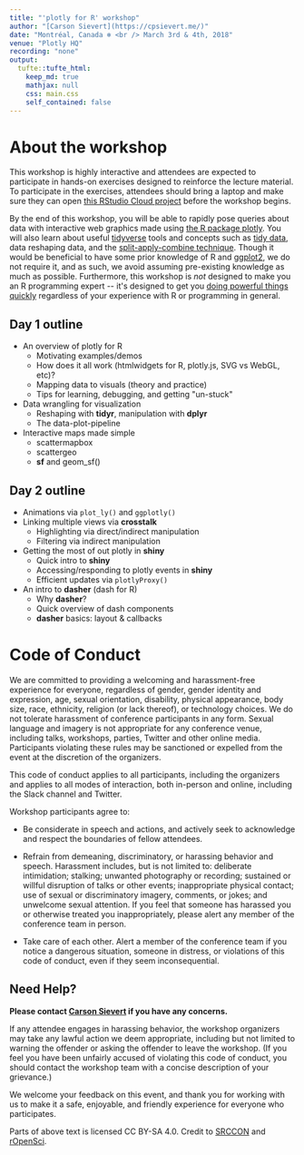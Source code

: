 ```yaml
---
title: "'plotly for R' workshop"
author: "[Carson Sievert](https://cpsievert.me/)"
date: "Montréal, Canada ❄️ <br /> March 3rd & 4th, 2018"
venue: "Plotly HQ"
recording: "none"
output: 
  tufte::tufte_html:
    keep_md: true
    mathjax: null
    css: main.css
    self_contained: false
---
```





# About the workshop

This workshop is highly interactive and attendees are expected to participate in hands-on exercises designed to reinforce the lecture material. To participate in the exercises, attendees should bring a laptop and make sure they can open [this RStudio Cloud project](https://rstudio.cloud/project/14090) before the workshop begins.

By the end of this workshop, you will be able to rapidly pose queries about data with interactive web graphics made using [the R package plotly](https://plot.ly/r/). You will also learn about useful [tidyverse](https://www.tidyverse.org/) tools and concepts such as [tidy data](https://cran.r-project.org/web/packages/tidyr/vignettes/tidy-data.html), data reshaping data, and the [split-apply-combine technique](https://www.jstatsoft.org/article/view/v040i01). Though it would be beneficial to have some prior knowledge of R and [ggplot2](http://ggplot2.tidyverse.org/), we do not require it, and as such, we avoid assuming pre-existing knowledge as much as possible. Furthermore, this workshop is _not_ designed to make you an R programming expert -- it's designed to get you [doing powerful things quickly](http://varianceexplained.org/r/teach-hard-way/) regardless of your experience with R or programming in general.

## Day 1 outline

* An overview of plotly for R
  * Motivating examples/demos
  * How does it all work (htmlwidgets for R, plotly.js, SVG vs WebGL, etc)?
  * Mapping data to visuals (theory and practice)
  * Tips for learning, debugging, and getting "un-stuck"
* Data wrangling for visualization
  * Reshaping with **tidyr**, manipulation with **dplyr**
  * The data-plot-pipeline
* Interactive maps made simple
  * scattermapbox
  * scattergeo
  * **sf** and geom_sf()

## Day 2 outline

* Animations via `plot_ly()` and `ggplotly()`
* Linking multiple views via **crosstalk**
  * Highlighting via direct/indirect manipulation
  * Filtering via indirect manipulation
* Getting the most of out plotly in **shiny**
  * Quick intro to **shiny**
  * Accessing/responding to plotly events in **shiny**
  * Efficient updates via `plotlyProxy()`
* An intro to **dasher** (dash for R)
  * Why **dasher**?
  * Quick overview of dash components
  * **dasher** basics: layout & callbacks

# Code of Conduct

We are committed to providing a welcoming and harassment-free experience for everyone, regardless of gender, gender identity and expression, age, sexual orientation, disability, physical appearance, body size, race, ethnicity, religion (or lack thereof), or technology choices. We do not tolerate harassment of conference participants in any form. Sexual language and imagery is not appropriate for any conference venue, including talks, workshops, parties, Twitter and other online media. Participants violating these rules may be sanctioned or expelled from the event at the discretion of the organizers.

This code of conduct applies to all participants, including the organizers and applies to all modes of interaction, both in-person and online, including the Slack channel and Twitter.

Workshop participants agree to:

* Be considerate in speech and actions, and actively seek to acknowledge and respect the boundaries of fellow attendees.

* Refrain from demeaning, discriminatory, or harassing behavior and speech. Harassment includes, but is not limited to: deliberate intimidation; stalking; unwanted photography or recording; sustained or willful disruption of talks or other events; inappropriate physical contact; use of sexual or discriminatory imagery, comments, or jokes; and unwelcome sexual attention. If you feel that someone has harassed you or otherwise treated you inappropriately, please alert any member of the conference team in person.

* Take care of each other. Alert a member of the conference team if you notice a dangerous situation, someone in distress, or violations of this code of conduct, even if they seem inconsequential.

## Need Help?

<b>Please contact [Carson Sievert](mailto:cpsievert1@gmail.com) if you have any concerns.</b>

If any attendee engages in harassing behavior, the workshop organizers may take any lawful action we deem appropriate, including but not limited to warning the offender or asking the offender to leave the workshop. (If you feel you have been unfairly accused of violating this code of conduct, you should contact the workshop team with a concise description of your grievance.)

We welcome your feedback on this event, and thank you for working with us to make it a safe, enjoyable, and friendly experience for everyone who participates.

Parts of above text is licensed CC BY-SA 4.0. Credit to [SRCCON](https://srccon.org) and [rOpenSci](http://textworkshop17.ropensci.org/).
